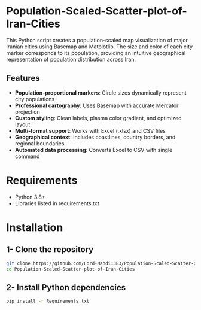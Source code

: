 # Population-Scaled-Scatter-plot-of-Iran-Cities
This Python script creates a population-scaled map visualization of major Iranian cities using Basemap and Matplotlib. The size and color of each city marker corresponds to its population, providing an intuitive geographical representation of population distribution across Iran.

## Features
- **Population-proportional markers**: Circle sizes dynamically represent city populations
- **Professional cartography**: Uses Basemap with accurate Mercator projection
- **Custom styling**: Clean labels, plasma color gradient, and optimized layout
- **Multi-format support**: Works with Excel (.xlsx) and CSV files
- **Geographical context**: Includes coastlines, country borders, and regional boundaries
- **Automated data processing**: Converts Excel to CSV with single command

# Requirements
- Python 3.8+  
- Libraries listed in requirements.txt  

# Installation
## 1- Clone the repository
```bash
git clone https://github.com/Lord-Mahdi1383/Population-Scaled-Scatter-plot-of-Iran-Cities.git
cd Population-Scaled-Scatter-plot-of-Iran-Cities
```
## 2- Install Python dependencies
```bash
pip install -r Requirements.txt
